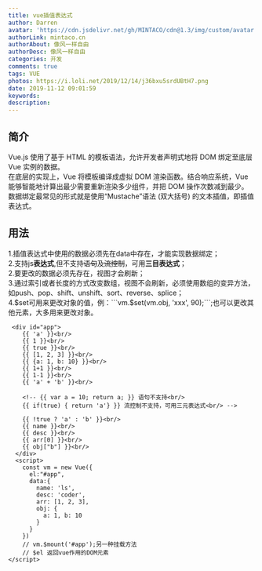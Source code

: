 ```yaml
---
title: vue插值表达式
author: Darren
avatar: 'https://cdn.jsdelivr.net/gh/MINTACO/cdn@1.3/img/custom/avatar.jpg'
authorLink: mintaco.cn
authorAbout: 像风一样自由
authorDesc: 像风一样自由
categories: 开发
comments: true
tags: VUE
photos: https://i.loli.net/2019/12/14/j36bxu5srdUBtH7.png
date: 2019-11-12 09:01:59
keywords:
description:
---
```


## 简介
Vue.js 使用了基于 HTML 的模板语法，允许开发者声明式地将 DOM 绑定至底层 Vue 实例的数据。  
在底层的实现上，Vue 将模板编译成虚拟 DOM 渲染函数。结合响应系统，Vue 能够智能地计算出最少需要重新渲染多少组件，并把 DOM 操作次数减到最少。  
数据绑定最常见的形式就是使用“Mustache”语法 (双大括号) 的文本插值，即插值表达式。

## 用法
1.插值表达式中使用的数据必须先在data中存在，才能实现数据绑定；  
2.支持js**表达式**,但不支持~~语句~~及~~流控制~~，可用**三目表达式**；    
2.要更改的数据必须先存在，视图才会刷新；  
3.通过索引或者长度的方式改变数组，视图不会刷新，必须使用数组的变异方法，如push、pop、shift、unshift、sort、reverse、splice；  
4.$set可用来更改对象的值，例：```vm.$set(vm.obj, 'xxx', 90);```;也可以更改其他元素，大多用来更改对象。

```
 <div id="app">
    {{ 'a' }}<br/>
    {{ 1 }}<br/>
    {{ true }}<br/>
    {{ [1, 2, 3] }}<br/>
    {{ {a: 1, b: 10} }}<br/>
    {{ 1+1 }}<br/>
    {{ 1-1 }}<br/>
    {{ 'a' + 'b' }}<br/>

    <!-- {{ var a = 10; return a; }} 语句不支持<br/>
    {{ if(true) { return 'a'} }} 流控制不支持，可用三元表达式<br/> -->

    {{ !true ? 'a' : 'b' }}<br/>
    {{ name }}<br/>
    {{ desc }}<br/>
    {{ arr[0] }}<br/>
    {{ obj["b"] }}<br/>
  </div>
  <script>
    const vm = new Vue({
      el:"#app",
      data:{
        name: 'ls',
        desc: 'coder',
        arr: [1, 2, 3],
        obj: {
          a: 1, b: 10
        }
      }
    })
    // vm.$mount('#app');另一种挂载方法
    // $el 返回vue作用的DOM元素
</script>
```